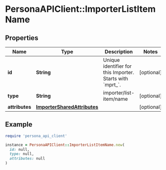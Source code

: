 # PersonaAPIClient::ImporterListItemName

## Properties

| Name | Type | Description | Notes |
| ---- | ---- | ----------- | ----- |
| **id** | **String** | Unique identifier for this Importer. Starts with &#x60;mprt_&#x60;. | [optional] |
| **type** | **String** | importer/list-item/name | [optional] |
| **attributes** | [**ImporterSharedAttributes**](ImporterSharedAttributes.md) |  | [optional] |

## Example

```ruby
require 'persona_api_client'

instance = PersonaAPIClient::ImporterListItemName.new(
  id: null,
  type: null,
  attributes: null
)
```

